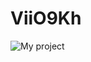# ViiO9Kh
![My project](https://user-images.githubusercontent.com/108679585/177183119-2e7d97c8-11a8-453b-9bfd-84116dc53f1c.png)
